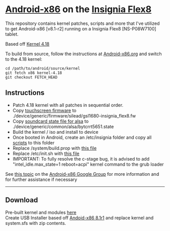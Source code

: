 # [Android-x86](https://www.android-x86.org) on the [Insignia Flex8](https://www.insigniaproducts.com/pdp/NS-P08W7100/5451211)

This repository contains kernel patches, scripts and more that I've utilized to get Android-x86 [v8.1-r2] running on a Insignia Flex8 [NS-P08W7100] tablet.

Based off [Kernel 4.18](https://osdn.net/projects/android-x86/scm/git/kernel/tree/kernel-4.18/)


To build from source, follow the instructions at [Android-x86.org](https://www.android-x86.org/source.html) and switch to the 4.18 kernel:

	cd /path/to/android/source/kernel
	git fetch x86 kernel-4.18
	git checkout FETCH_HEAD

## Instructions

* Patch 4.18 kernel with all patches in sequential order.
* Copy [touchscreen firmware](https://github.com/ouija/android-x86_insignia_flex8/raw/master/Android-x86-8.1r2/02%20%20Other/gsl1680-insignia_flex8.fw) to ./device/generic/firmware/silead/gsl1680-insignia_flex8.fw
* Copy [soundcard state file for alsa](https://raw.githubusercontent.com/ouija/android-x86_insignia_flex8/master/Android-x86-8.1r2/02%20%20Other/bytcrrt5651.state) to ./device/generic/common/alsa/bytcrrt5651.state
* Build the kernel / iso and install to device
* Once booted in Android, create an /etc/insignia folder and copy all [scripts](https://github.com/ouija/android-x86_insignia_flex8/tree/master/Android-x86-8.1r2/01%20%20Scripts) to this folder
* Replace /system/build.prop with [this file](https://raw.githubusercontent.com/ouija/android-x86_insignia_flex8/master/Android-x86-8.1r2/02%20%20Other/build.prop)
* Replace /etc/init.sh with [this file](https://raw.githubusercontent.com/ouija/android-x86_insignia_flex8/master/Android-x86-8.1r2/02%20%20Other/init.sh)
* IMPORTANT: To fully resolve the c-stage bug, it is advised to add "intel_idle.max_state=1 reboot=acpi" kernel command to the grub loader


See [this topic](https://groups.google.com/forum/#!topic/android-x86/KvAhIKcf224) on the [Android-x86 Google Group](https://groups.google.com/forum/#!forum/android-x86) for more information and for further assistance if necessary

--------------------

## Download

Pre-built kernel and modules [here](https://mega.nz/file/2aw3hC7Q#O7emr5t-txQDiho_CN5ELauDoEeg0lZ49xUvHkefYxM)<br>
Create USB Installer based off [Andoid-x86 8.1r1](https://osdn.net/projects/android-x86/releases/69704) and replace kernel and system.sfs with zip contents.
